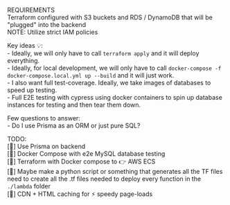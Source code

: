 REQUIREMENTS  
Terraform configured with S3 buckets and RDS / DynamoDB that will be "plugged" into the backend  
    NOTE: Utilize strict IAM policies

Key ideas 💡:  
    - Ideally, we will only have to call `terraform apply` and it will deploy everything.  
    - Ideally, for local development, we will only have to call `docker-compose -f docker-compose.local.yml up --build` and it will just work.  
    - I also want full test-coverage. Ideally, we take images of databases to speed up testing.  
    - Full E2E testing with cypress using docker containers to spin up database instances for testing and then tear them down.  


Few questions to answer:  
    - Do I use Prisma as an ORM or just pure SQL?  

TODO:  
[🦜] Use Prisma on backend  
[🦜] Docker Compose with e2e MySQL database testing  
[🦜] Terraform with Docker compose to 👉 AWS ECS  
[🦜] Maybe make a python script or something that generates all the TF files need to create all the .tf files needed to deploy every function in the `./lambda` folder  
[🦜] CDN + HTML caching for ⚡ speedy page-loads  